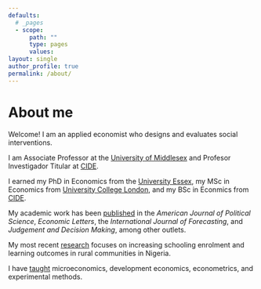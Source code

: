```yaml
---
defaults:
  # _pages
  - scope:
      path: ""
      type: pages
      values:
layout: single
author_profile: true
permalink: /about/
---
```


# About me

Welcome! I am an applied economist who designs and evaluates social interventions.

I am Associate Professor at the [University of Middlesex](https://www.mdx.ac.uk/) and Profesor Investigador Titular at [CIDE](https://www.cide.edu/).

I earned my PhD in Economics from the [University Essex](https://www.essex.ac.uk/), my MSc in Economics from [University College London](https://www.ucl.ac.uk/), and my BSc in Econmics from [CIDE](https://www.cide.edu/).

My academic work has been [published](/publications/) in the *American Journal of Political Science*, *Economic Letters*, the *International Journal of Forecasting*, and *Judgement and Decision Making*, among other outlets.

My most recent [research](/research/) focuses on increasing schooling enrolment and learning outcomes in rural communities in Nigeria.

I have [taught](/teaching/) microeconomics, development economics, econometrics, and experimental methods.